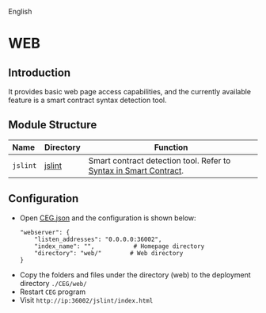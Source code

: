 English

# WEB

## Introduction

It provides basic web page access capabilities, and the currently available feature is a smart contract syntax detection tool.

## Module Structure

Name | Directory | Function
|:--- | --- | ---
| `jslint` | [jslint](./jslint) | Smart contract detection tool. Refer to [Syntax in Smart Contract](./jslint/ContractRules_CN.md).

## Configuration
- Open [CEG.json](../../build/win32/config/CEG.json) and the configuration is shown below:
    ```
    "webserver": {
        "listen_addresses": "0.0.0.0:36002",
        "index_name": "",           # Homepage directory
        "directory": "web/"        # Web directory
    }
    ```
- Copy the folders and files under the directory (web) to the deployment directory `./CEG/web/`
- Restart `CEG` program
- Visit `http://ip:36002/jslint/index.html`
